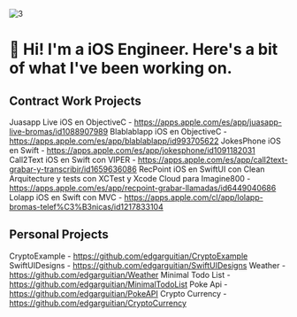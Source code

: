
![3](https://github.com/user-attachments/assets/9d39469f-fa27-4e87-a76c-1873ed395d4d)


# 👋 Hi! I'm a iOS Engineer. Here's a bit of what I've been working on.

## Contract Work Projects

Juasapp Live iOS en ObjectiveC - https://apps.apple.com/es/app/juasapp-live-bromas/id1088907989
Blablablapp iOS en ObjectiveC - https://apps.apple.com/es/app/blablablapp/id993705622
JokesPhone iOS en Swift - https://apps.apple.com/es/app/jokesphone/id1091182031
Call2Text iOS en Swift con VIPER - https://apps.apple.com/es/app/call2text-grabar-y-transcribir/id1659636086
RecPoint iOS en SwiftUI con Clean Arquitecture y tests con XCTest y Xcode Cloud para Imagine800 - https://apps.apple.com/es/app/recpoint-grabar-llamadas/id6449040686
Lolapp iOS en Swift con MVC - https://apps.apple.com/cl/app/lolapp-bromas-telef%C3%B3nicas/id1217833104

## Personal Projects

CryptoExample - https://github.com/edgarguitian/CryptoExample
SwiftUIDesigns - https://github.com/edgarguitian/SwiftUIDesigns
Weather - https://github.com/edgarguitian/Weather
Minimal Todo List - https://github.com/edgarguitian/MinimalTodoList
Poke Api - https://github.com/edgarguitian/PokeAPI
Crypto Currency - https://github.com/edgarguitian/CryptoCurrency

